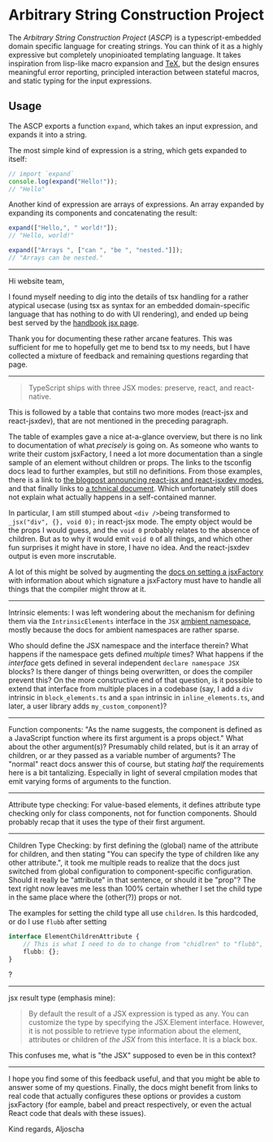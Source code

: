 # Arbitrary String Construction Project

The *Arbitrary String Construction Project* (*ASCP*) is a typescript-embedded domain specific language for creating strings. You can think of it as a highly expressive but completely unopinioated templating language. It takes inspiration from lisp-like macro expansion and [TeX](https://en.wikipedia.org/wiki/TeX), but the design ensures meaningful error reporting, principled interaction between stateful macros, and static typing for the input expressions.

## Usage

The ASCP exports a function `expand`, which takes an input expression, and expands it into a string.

The most simple kind of expression is a string, which gets expanded to itself:

```ts
// import `expand`
console.log(expand("Hello!"));
// "Hello"
```

Another kind of expression are arrays of expressions. An array expanded by expanding its components and concatenating the result:

```ts
expand(["Hello,", " world!"]);
// "Hello, world!"

expand(["Arrays ", ["can ", "be ", "nested."]]);
// "Arrays can be nested."
```

---

Hi website team,

I found myself needing to dig into the details of tsx handling for a rather atypical usecase (using tsx as syntax for an embedded domain-specific language that has nothing to do with UI rendering), and ended up being best served by the [handbook jsx page](https://github.com/microsoft/TypeScript-Website/blob/v2/packages/documentation/copy/en/reference/JSX.md).

Thank you for documenting these rather arcane features. This was sufficient for me to hopefully get me to bend tsx to my needs, but I have collected a mixture of feedback and remaining questions regarding that page.

---

> TypeScript ships with three JSX modes: preserve, react, and react-native.

This is followed by a table that contains two more modes (react-jsx and react-jsxdev), that are not mentioned in the preceding paragraph.

The table of examples gave a nice at-a-glance overview, but there is no link to documentation of what *precisely* is going on. As someone who wants to write their custom jsxFactory, I need a lot more documentation than a single sample of an element without children or props. The links to the tsconfig docs lead to further examples, but still no definitions. From those examples, there is a link to [the blogpost announcing react-jsx and react-jsxdev modes](https://legacy.reactjs.org/blog/2020/09/22/introducing-the-new-jsx-transform.html), and that finally links to [a tchnical document](https://github.com/reactjs/rfcs/blob/createlement-rfc/text/0000-create-element-changes.md#detailed-design). Which unfortunately still does not explain what actually happens in a self-contained manner.

In particular, I am still stumped about `<div />`being transformed to `_jsx("div", {}, void 0);` in react-jsx mode. The empty object would be the props I would guess, and the `void 0` probably relates to the absence of children. But as to why it would emit `void 0` of all things, and which other fun surprises it might have in store, I have no idea. And the react-jsxdev output is even more inscrutable.

A lot of this might be solved by augmenting the [docs on setting a jsxFactory](https://www.typescriptlang.org/tsconfig#jsxFactory) with information about which signature a jsxFactory must have to handle all things that the compiler might throw at it.

---

Intrinsic elements: I was left wondering about the mechanism for defining them via the `IntrinsicElements` interface in the `JSX` [ambient namespace](https://www.typescriptlang.org/docs/handbook/namespaces.html#ambient-namespaces), mostly because the docs for ambient namespaces are rather sparse.

Who should define the JSX namespace and the interface therein? What happens if the namespace gets defined *multiple* times? What happens if the *interface* gets defined in several independent `declare namespace JSX` blocks? Is there danger of things being overwritten, or does the compiler prevent this? On the more constructive end of that question, is it possible to extend that interface from multiple places in a codebase (say, I add a `div` intrinsic in `block_elements.ts` and a `span` intrinsic in `inline_elements.ts`, and later, a user library adds `my_custom_component`)?

---

Function components: "As the name suggests, the component is defined as a JavaScript function where its first argument is a props object." What about the other argument(s)? Presumably child related, but is it an array of children, or ar they passed as a variable number of arguments? The "normal" react docs answer this of course, but stating *half* the requirements here is a bit tantalizing. Especially in light of several cmpilation modes that emit varying forms of arguments to the function.

---

Attribute type checking: For value-based elements, it defines attribute type checking only for class components, not for function components. Should probably recap that it uses the type of their first argument.

---

Children Type Checking: by first defining the (global) name of the attribute for children, and then stating "You can specify the type of children like any other attribute.", it took me multiple reads to realize that the docs just switched from global configuration to component-specific configuration. Should it really be "attribute" in that sentence, or should it be "prop"? The text right now leaves me less than 100% certain whether I set the child type in the same place where the (other(?)) props or not.

The examples for setting the child type all use `children`. Is this hardcoded, or do I use `flubb` after setting

```ts
interface ElementChildrenAttribute {
    // This is what I need to do to change from "chidlren" to "flubb", right?
    flubb: {};
}
```
?

---

jsx result type (emphasis mine):

> By default the result of a JSX expression is typed as any. You can customize the type by specifying the JSX.Element interface. However, it is not possible to retrieve type information about the element, attributes or children of *the JSX* from this interface. It is a black box.

This confuses me, what is "the JSX" supposed to even be in this context?

---

I hope you find some of this feedback useful, and that you might be able to answer some of my questions. Finally, the docs might benefit from links to real code that actually configures these options or provides a custom jsxFactory (for eample, babel and preact respectively, or even the actual React code that deals with these issues).

Kind regards,
Aljoscha
